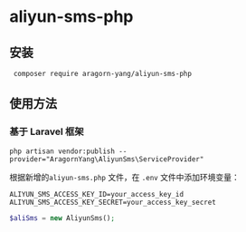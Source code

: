 # aliyun-sms-php

## 安装
` composer require aragorn-yang/aliyun-sms-php`

## 使用方法

### 基于 Laravel 框架

`php artisan vendor:publish --provider="AragornYang\AliyunSms\ServiceProvider"`

根据新增的`aliyun-sms.php` 文件，在 `.env` 文件中添加环境变量：
``` 
ALIYUN_SMS_ACCESS_KEY_ID=your_access_key_id
ALIYUN_SMS_ACCESS_KEY_SECRET=your_access_key_secret
```

```php
$aliSms = new AliyunSms();
```